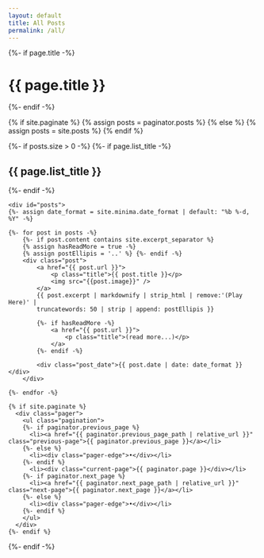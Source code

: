 ```yaml
---
layout: default
title: All Posts
permalink: /all/
---
```


<div class="home">
  {%- if page.title -%}
    <h1 class="page-heading">{{ page.title }}</h1>
  {%- endif -%}

{% if site.paginate %}
{% assign posts = paginator.posts %}
{% else %}
{% assign posts = site.posts %}
{% endif %}

{%- if posts.size > 0 -%}
{%- if page.list_title -%}
<h2 class="post-list-heading">{{ page.list_title }}</h2>
{%- endif -%}

    <div id="posts">
    {%- assign date_format = site.minima.date_format | default: "%b %-d, %Y" -%}

    {%- for post in posts -%}
        {%- if post.content contains site.excerpt_separator %}
        {% assign hasReadMore = true -%}
        {% assign postEllipis = '..' %} {%- endif -%}
        <div class="post">
            <a href="{{ post.url }}">
                <p class="title">{{ post.title }}</p>
                <img src="{{post.image}}" />
            </a>
            {{ post.excerpt | markdownify | strip_html | remove:'(Play Here)' |
            truncatewords: 50 | strip | append: postEllipis }}

            {%- if hasReadMore -%}
                <a href="{{ post.url }}">
                    <p class="title">(read more...)</p>
                </a>
            {%- endif -%}

            <div class="post_date">{{ post.date | date: date_format }}</div>
        </div>

    {%- endfor -%}

</div>

    {% if site.paginate %}
      <div class="pager">
        <ul class="pagination">
        {%- if paginator.previous_page %}
          <li><a href="{{ paginator.previous_page_path | relative_url }}" class="previous-page">{{ paginator.previous_page }}</a></li>
        {%- else %}
          <li><div class="pager-edge">•</div></li>
        {%- endif %}
          <li><div class="current-page">{{ paginator.page }}</div></li>
        {%- if paginator.next_page %}
          <li><a href="{{ paginator.next_page_path | relative_url }}" class="next-page">{{ paginator.next_page }}</a></li>
        {%- else %}
          <li><div class="pager-edge">•</div></li>
        {%- endif %}
        </ul>
      </div>
    {%- endif %}

{%- endif -%}

</div>
